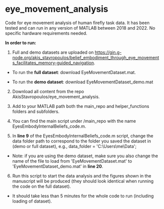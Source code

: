 # eye_movement_analysis
Code for eye movement analysis of human firefly task data.
It has been tested and can run in any version of MATLAB between 2018 and 2022.
No specific hardware requirements needed.



**In order to run:**

1) Full and demo datasets are uploaded on https://gin.g-node.org/akis_stavropoulos/belief_embodiment_through_eye_movements_facilitates_memory-guided_navigation.

- To run the **full dataset**: download EyeMovementDataset.mat.

- To run the **demo dataset**: download EyeMovementDataset_demo.mat

2) Download all content from the repo AkisStavropoulos/eye_movement_analysis.

3) Add to your MATLAB path both the main_repo and helper_functions folders and subfolders.

4) You can find the main script under /main_repo with the name EyesEmbodyInternalBeliefs_code.m.

5) In **line 9** of the EyesEmbodyInternalBeliefs_code.m script, change the data folder path to correspond to the folder you saved the dataset in (demo or full dataset), e.g., data_folder = 'C:\Users\me\Data\';
- Note: if you are using the demo dataset, make sure you also change the name of the file to load from 'EyeMovementDataset.mat' to 'EyeMovementDataset_demo.mat' in **line 20**.

6) Run this script to start the data analysis and the figures shown in the manuscript will be produced (they should look identical when running the code on the full dataset).

* It should take less than 5 minutes for the whole code to run (including loading of dataset).

